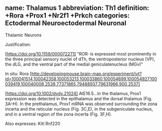 name: Thalamus 1
abbreviation: Th1
definition: +Rora +Prox1 +Nr2f1 +Prkch
categories: Ectodermal Neuroectodermal Neuronal
---

Thalamic Neurons

Justification:

[https://doi.org/10.1159/000072271] "ROR· is expressed most prominently in the three principal
sensory nuclei of dTh, the ventroposterior nucleus (VP), the dLG, and the ventral part of the medial geniculatenucleus (MGv)"

In situ:
Rora [http://developingmouse.brain-map.org/experiment/ivt?id=100041514,100042358,100053213,100033860,100054699,100054927,100039419,100040008,2538,77371865,79488937,79631966,900,2537]

[https://doi.org/10.1002/dvdy.21024] AtE16.5...In the thalamus, Prox1 expression was detected in the epithalamus and the dorsal thalamus (Fig. 3A–H). In the prethalamus, Prox1 mRNA was observed surrounding the zona incerta and the reticular nucleus (Fig. 3C,E), in the subgeniculate nucleus, and in a ventral region of the zona incerta (Fig. 3F,H).

Also expresses:
Kitl
Rnf220
